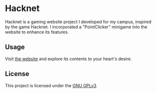 # Hacknet

Hacknet is a gaming website project I developed for my campus, inspired by the game Hacknet. I incorporated a "PointClicker" minigame into the website to enhance its features.

## Usage

Visit [the website](https://Kolsenstein.github.io/home.html) and explore its contents to your heart's desire.

## License

This project is licensed under the [GNU GPLv3](https://choosealicense.com/licenses/gpl-3.0/).
